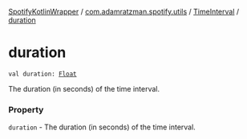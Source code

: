 [SpotifyKotlinWrapper](../../index.md) / [com.adamratzman.spotify.utils](../index.md) / [TimeInterval](index.md) / [duration](./duration.md)

# duration

`val duration: `[`Float`](https://kotlinlang.org/api/latest/jvm/stdlib/kotlin/-float/index.html)

The duration (in seconds) of the time interval.

### Property

`duration` - The duration (in seconds) of the time interval.